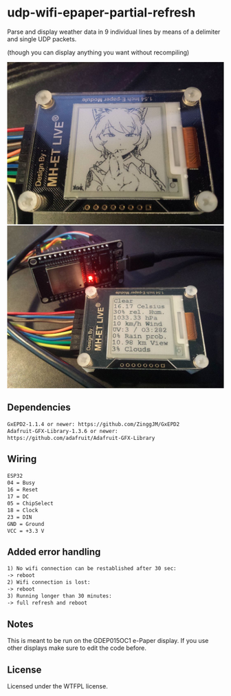 # udp-wifi-epaper-partial-refresh
Parse and display weather data in 9 individual lines by means of a delimiter and single UDP packets.

(though you can display anything you want without recompiling)

![alt text](https://raw.githubusercontent.com/ran-sama/udp_wifi_epaper_partial_refresh/master/images/epaper_bitmap.jpg)
![alt text](https://raw.githubusercontent.com/ran-sama/udp_wifi_epaper_partial_refresh/master/images/epaper_preview.jpg)

## Dependencies
```
GxEPD2-1.1.4 or newer: https://github.com/ZinggJM/GxEPD2
Adafruit-GFX-Library-1.3.6 or newer: https://github.com/adafruit/Adafruit-GFX-Library
```

## Wiring
```
ESP32
04 = Busy
16 = Reset
17 = DC
05 = ChipSelect
18 = Clock
23 = DIN
GND = Ground
VCC = +3.3 V
```
## Added error handling
```
1) No wifi connection can be restablished after 30 sec:
-> reboot
2) Wifi connection is lost:
-> reboot
3) Running longer than 30 minutes:
-> full refresh and reboot
```

## Notes
This is meant to be run on the GDEP015OC1 e-Paper display.
If you use other displays make sure to edit the code before.

## License
Licensed under the WTFPL license.
